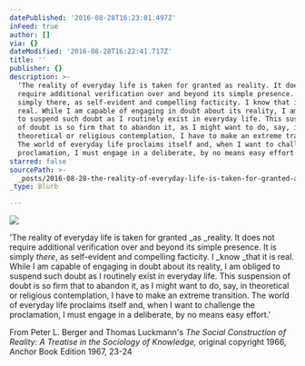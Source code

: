 ```yaml
---
datePublished: '2016-08-28T16:23:01.497Z'
inFeed: true
author: []
via: {}
dateModified: '2016-08-28T16:22:41.717Z'
title: ''
publisher: {}
description: >-
  ‘The reality of everyday life is taken for granted as reality. It does not
  require additional verification over and beyond its simple presence. It is
  simply there, as self-evident and compelling facticity. I know that it is
  real. While I am capable of engaging in doubt about its reality, I am obliged
  to suspend such doubt as I routinely exist in everyday life. This suspension
  of doubt is so firm that to abandon it, as I might want to do, say, in
  theoretical or religious contemplation, I have to make an extreme transition.
  The world of everyday life proclaims itself and, when I want to challenge the
  proclamation, I must engage in a deliberate, by no means easy effort.’
starred: false
sourcePath: >-
  _posts/2016-08-28-the-reality-of-everyday-life-is-taken-for-granted-as-realit.md
_type: Blurb

---
```

![](https://the-grid-user-content.s3-us-west-2.amazonaws.com/83b93c2e-7331-4837-904f-483345f1e387.jpg)

'The reality of everyday life is taken for granted _as _reality. It does not require additional verification over and beyond its simple presence. It is simply _there_, as self-evident and compelling facticity. I _know _that it is real. While I am capable of engaging in doubt about its reality, I am obliged to suspend such doubt as I routinely exist in everyday life. This suspension of doubt is so firm that to abandon it, as I might want to do, say, in theoretical or religious contemplation, I have to make an extreme transition. The world of everyday life proclaims itself and, when I want to challenge the proclamation, I must engage in a deliberate, by no means easy effort.'

From Peter L. Berger and Thomas Luckmann's _The Social Construction of Reality: A Treatise in the Sociology of Knowledge,_ original copyright 1966, Anchor Book Edition 1967, 23-24